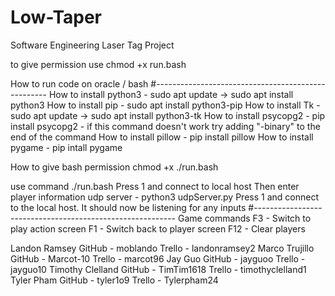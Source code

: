 # Low-Taper
Software Engineering Laser Tag Project

to give permission use chmod +x run.bash

How to run code on oracle / bash
#---------------------------------------------------
How to install python3 - sudo apt update  ->  sudo apt install python3
How to install pip - sudo apt install python3-pip
How to install Tk - sudo apt update  ->  sudo apt install python3-tk
How to install psycopg2 - pip install psycopg2
                  - if this command doesn't work try adding "-binary" to the end of the command
How to install pillow - pip install pillow
How to install pygame - pip intall pygame

How to give bash permission 
      chmod +x ./run.bash

use command ./run.bash
          Press 1 and connect to local host
          Then enter player information
udp server - python3 udpServer.py
          Press 1 and connect to the local host. It should now be listening for any inputs
#----------------------------------------------------------
Game commands
      F3 - Switch to play action screen
      F1 - Switch back to player screen
      F12 - Clear players 


          

Landon Ramsey
     GitHub - moblando
     Trello    -  landonramsey2
Marco Trujillo
      GitHub -  Marcot-10
      Trello    -  marcot96
Jay Guo
      GitHub  - jayguoo
      Trello     - jayguo10
Timothy Clelland
      GitHub  - TimTim1618
      Trello     - timothyclelland1
Tyler Pham
       GitHub - tyler1o9
       Trello    - Tylerpham24
